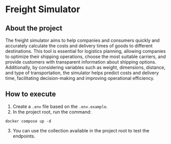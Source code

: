 # Freight Simulator

## About the project

The freight simulator aims to help companies and consumers quickly and accurately calculate the costs and delivery times of goods to different destinations. This tool is essential for logistics planning, allowing companies to optimize their shipping operations, choose the most suitable carriers, and provide customers with transparent information about shipping options. Additionally, by considering variables such as weight, dimensions, distance, and type of transportation, the simulator helps predict costs and delivery time, facilitating decision-making and improving operational efficiency.

## How to execute

1. Create a `.env` file based on the `.env.example`.
2. In the project root, run the command:
```
docker compose up -d
```
3. You can use the collection available in the project root to test the endpoints.

